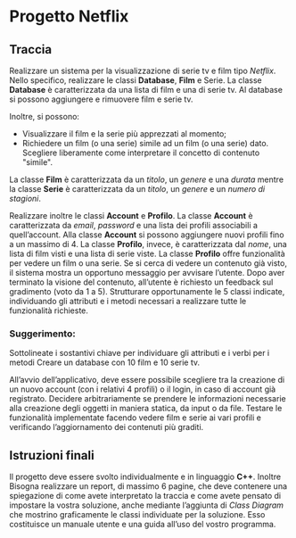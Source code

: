 # Progetto Netflix
## Traccia
Realizzare un sistema per la visualizzazione di serie tv e film tipo *Netflix*.
Nello specifico, realizzare le classi **Database**, **Film** e Serie.
La classe **Database** è caratterizzata da una lista di film e una di serie tv.
Al database si possono aggiungere e rimuovere film e serie tv.

Inoltre, si possono:
* Visualizzare il film e la serie più apprezzati al momento;
* Richiedere un film (o una serie) simile ad un film (o una serie) dato.
Scegliere liberamente come interpretare il concetto di contenuto "simile".

La classe **Film** è caratterizzata da un *titolo*, un *genere* e una *durata* mentre la classe **Serie** è caratterizzata da un *titolo*, un *genere* e un *numero di stagioni*.

Realizzare inoltre le classi **Account** e **Profilo**.
La classe **Account** è caratterizzata da *email*, *password* e una lista dei profili associabili a quell’account.
Alla classe **Account** si possono aggiungere nuovi profili fino a un massimo di 4.
La classe **Profilo**, invece, è caratterizzata dal *nome*, una lista di film visti e una lista di serie viste.
La classe **Profilo** offre funzionalità per vedere un film o una serie.
Se si cerca di vedere un contenuto già visto, il sistema mostra un opportuno messaggio per avvisare l’utente.
Dopo aver terminato la visione del contenuto, all’utente è richiesto un feedback sul gradimento (voto da 1 a 5).
Strutturare opportunamente le 5 classi indicate, individuando gli attributi e i metodi necessari a realizzare tutte le funzionalità richieste.

### Suggerimento:
Sottolineate i sostantivi chiave per individuare gli attributi e i verbi per i metodi
Creare un database con 10 film e 10 serie tv.

All’avvio dell’applicativo, deve essere possibile scegliere tra la creazione di un nuovo account (con i relativi 4 profili) o il login, in caso di account già registrato.
Decidere arbitrariamente se prendere le informazioni necessarie alla creazione degli oggetti in maniera statica, da input o da file.
Testare le funzionalità implementate facendo vedere film e serie ai vari profili e verificando l’aggiornamento dei contenuti più graditi.

## Istruzioni finali
Il progetto deve essere svolto individualmente e in linguaggio **C++**.
Inoltre Bisogna realizzare un report, di massimo 6 pagine, che deve contenere una spiegazione di come avete interpretato la traccia e come avete pensato di impostare la vostra soluzione, anche mediante l’aggiunta di *Class Diagram* che mostrino graficamente le classi individuate per la soluzione.
Esso costituisce un manuale utente e una guida all’uso del vostro programma.